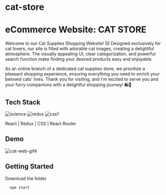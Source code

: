 # cat-store


# eCommerce Website: CAT STORE 

Welcome to our Cat Supplies Shopping Website! 🐱 Designed exclusively for cat lovers, our site is filled with adorable cat images, creating a delightful atmosphere. The visually appealing UI, clear categorization, and powerful search function make finding your desired products easy and enjoyable. 

As an online branch of a dedicated cat supplies store, we prioritize a pleasant shopping experience, ensuring everything you need to enrich your beloved cats' lives. Thank you for visiting, and I'm excited to serve you and your furry companions with a delightful shopping journey! 🛍️🐾


## Tech Stack
![science](https://github.com/Miu-Ha-Wong/cat-store/assets/140452700/0dd97764-a3f3-4c8e-80ad-8782853c4d4f)
![redux](https://github.com/Miu-Ha-Wong/cat-store/assets/140452700/be6704b7-9858-4e58-9edb-991a461d9166)
![css1](https://github.com/Miu-Ha-Wong/cat-store/assets/140452700/b934d745-21e2-4db5-a297-be403f4cc368)

React | Redux | CSS | React Router


## Demo
![cat-web-gif4](https://github.com/Miu-Ha-Wong/cat-store/assets/140452700/a81f9546-c50f-4484-aa1b-7710ccfd4d7b)


## Getting Started
Download the folder

```bash
  npm start
```

